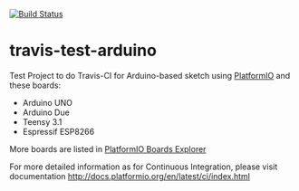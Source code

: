 [![Build Status](https://travis-ci.org/kyab/travis-test-arduino.svg?branch=master)](https://travis-ci.org/kyab/travis-test-arduino)

travis-test-arduino
===================

Test Project to do Travis-CI for Arduino-based sketch using [PlatformIO](http://platformio.org) and these boards:

* Arduino UNO
* Arduino Due
* Teensy 3.1
* Espressif ESP8266

More boards are listed in [PlatformIO Boards Explorer](http://platformio.org/#!/boards)

For more detailed information as for Continuous Integration, please visit
documentation http://docs.platformio.org/en/latest/ci/index.html

